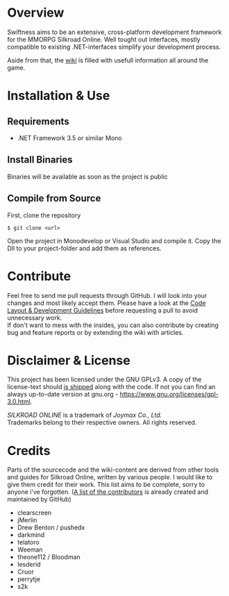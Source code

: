 # Overview
Swiftness aims to be an extensive, cross-platform development framework for the MMORPG Silkroad Online. Well tought out interfaces, mostly compatible to existing .NET-interfaces simplify your development process.

Aside from that, the [wiki](https://github.com/florian0/swiftness/wiki) is filled with usefull information all around the game.

# Installation & Use

## Requirements
* .NET Framework 3.5 or similar Mono

## Install Binaries
Binaries will be available as soon as the project is public


## Compile from Source
First, clone the repository
```
$ git clone <url>
```
Open the project in Monodevelop or Visual Studio and compile it.
Copy the Dll to your project-folder and add them as references.


# Contribute
Feel free to send me pull requests through GitHub. I will look into your changes and most likely accept them. Please have a look at the [Code Layout & Development Guidelines](https://github.com/florian0/swiftness/wiki/Contribution-Guidelines) before requesting a pull to avoid unnecessary work.  
If don't want to mess with the insides, you can also contribute by creating bug and feature reports or by extending the wiki with articles.

# Disclaimer & License
This project has been licensed under the GNU GPLv3. A copy of the license-text should [is shipped](https://github.com/florian0/swiftness/blob/master/LICENSE) along with the code. If not you can find an always up-to-date version at gnu.org - https://www.gnu.org/licenses/gpl-3.0.html.

*SILKROAD ONLINE* is a trademark of *Joymax Co., Ltd.*   
Trademarks belong to their respective owners. All rights reserved. 

# Credits
Parts of the sourcecode and the wiki-content are derived from other tools and guides for Silkroad Online, written by various people. I would like to give them credit for their work. This list aims to be complete, sorry to anyone i've forgotten. ([A list of the contributors](https://github.com/florian0/swiftness/graphs/contributors) is already created and maintained by GitHub)

* clearscreen
* jMerlin
* Drew Benton / pushedx
* darkmind
* telatoro
* Weeman
* theone112 / Bloodman
* lesderid
* Cruor
* perrytje
* s2k


